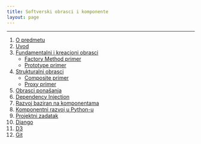 ```yaml
---
title: Softverski obrasci i komponente
layout: page
---
```


---


1. [O predmetu](sok/00-upoznavanje/)
1. [Uvod](sok/01-uvod/)
1. [Fundamentalni i kreacioni obrasci](sok/02-kreacioni/)
    - [Factory Method primer](sok/primeri/creational.factorymethod.zip)
    - [Prototype primer](sok/primeri/creational.prototype.zip)
1. [Strukturalni obrasci](sok/03-strukturalni/)
    - [Composite primer](sok/primeri/structural.composite.zip)
    - [Proxy primer](sok/primeri/structural.proxy.zip)
1. [Obrasci ponašanja](sok/04-obrasci-ponasanja/)
1. [Dependency Injection](tech/dependency-injection/)
1. [Razvoj baziran na komponentama](sok/razvoj-baziran-na-komponentama/)
1. [Komponentni razvoj u Python-u](tech/setuptools/)
1. [Projektni zadatak](sok/projektni-zadatak/)
1. [Django](tech/django/)
1. [D3](tech/d3.html)
1. [Git](tech/git/)

<!--
12. [Flask](tech/flask.html)
13. [Vizualizacija - d3](tech/d3.html)
-->

